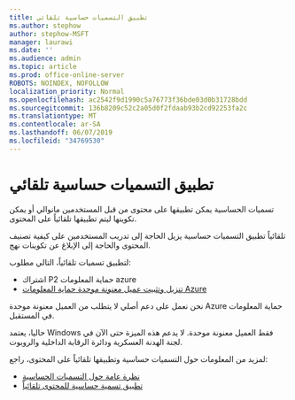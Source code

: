 ```yaml
---
title: تطبيق التسميات حساسية تلقائي
ms.author: stephow
author: stephow-MSFT
manager: laurawi
ms.date: ''
ms.audience: admin
ms.topic: article
ms.prod: office-online-server
ROBOTS: NOINDEX, NOFOLLOW
localization_priority: Normal
ms.openlocfilehash: ac2542f9d1990c5a76773f36bde03d0b31728bdd
ms.sourcegitcommit: 136b8209c52c2a05d0f2fdaab93b2cd92253fa2c
ms.translationtype: MT
ms.contentlocale: ar-SA
ms.lasthandoff: 06/07/2019
ms.locfileid: "34769530"
---
```

# <a name="auto-apply-sensitivity-labels"></a>تطبيق التسميات حساسية تلقائي

تسميات الحساسية يمكن تطبيقها على محتوى من قبل المستخدمين مانوالي أو يمكن تكوينها ليتم تطبيقها تلقائياً على المحتوى.

تلقائياً تطبيق التسميات حساسية يزيل الحاجة إلى تدريب المستخدمين على كيفية تصنيف المحتوى والحاجة إلى الإبلاغ عن تكوينات نهج.

لتطبيق تسميات تلقائياً، التالي مطلوب:

- اشتراك P2 حماية المعلومات azure
- [تنزيل وتثبيت عميل معنونة موحدة حماية المعلومات Azure](https://docs.microsoft.com/azure/information-protection/rms-client/install-unifiedlabelingclient-app)

نحن نعمل على دعم أصلي لا يتطلب من العميل معنونة موحدة Azure حماية المعلومات في المستقبل.

حاليا، يعتمد Windows فقط العميل معنونة موحدة.  لا يدعم هذه الميزة حتى الآن في لجنة الهدنة العسكرية ودائرة الرقابة الداخلية والروبوت.

لمزيد من المعلومات حول التسميات حساسية وتطبيقها تلقائياً على المحتوى، راجع:

- [نظرة عامة حول التسميات الحساسية](https://docs.microsoft.com/office365/securitycompliance/sensitivity-labels)
- [تطبيق تسمية حساسية للمحتوى تلقائياً](https://docs.microsoft.com/office365/securitycompliance/apply_sensitivity_label_automatically)